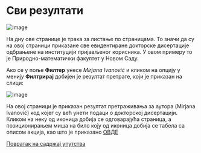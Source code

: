 # Сви резултати

![image](https://user-images.githubusercontent.com/29538544/179244843-4bab14ab-b262-4f7b-a0eb-beb569ce93cf.png)

На дну ове странице је трака за листање по страницама. То значи да су на овој страници приказане све евидентиране докторске дисертације одбрањене на институцији пријављеног корисника. У овом примеру то је Природно-математички факултет у Новом Саду. 

Ако се у поље **Филтер** унесе *Mirjana Ivanović* и  кликом на опцију у менију **Филтрирај** добијен је резултат претраге, који је приказан на слици:

![image](https://user-images.githubusercontent.com/29538544/179245162-7c1cec3c-e33b-42e0-b233-380956c27cb6.png)

На овој страници је приказан резултат претраживања за аутора (Mirjana Ivanović) код којег су већ унети подаци о докторској дисертацији. Кликом на неку од иконица добија се одговарајућа страница, а позиционирањем миша на било коју од иконица добија се табела са описом акција, као што је приказано [ОВДЕ](../prvaStrana/autori/pregledAzuriranjePodataka.md)

[Повратак на садржај упутства](../../uputstvoDigitalnaDisertacija.md#садржај)
